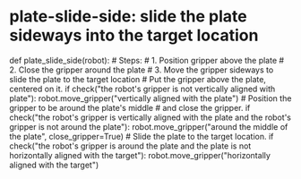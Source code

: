 # plate-slide-side: slide the plate sideways into the target location
def plate_slide_side(robot):
    # Steps:
    #  1. Position gripper above the plate
    #  2. Close the gripper around the plate
    #  3. Move the gripper sideways to slide the plate to the target location
    # Put the gripper above the plate, centered on it.
    if check("the robot's gripper is not vertically aligned with plate"):
        robot.move_gripper("vertically aligned with the plate")
    # Position the gripper to be around the plate's middle
    # and close the gripper.
    if check("the robot's gripper is vertically aligned with the plate and the robot's gripper is not around the plate"):
        robot.move_gripper("around the middle of the plate", close_gripper=True)
    # Slide the plate to the target location.
    if check("the robot's gripper is around the plate and the plate is not horizontally aligned with the target"):
        robot.move_gripper("horizontally aligned with the target")
